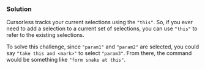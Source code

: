 ### Solution

Cursorless tracks your current selections using the `"this"`. So, if you ever need to add a selection to a current set of selections, you can use `"this"` to refer to the existing selections.

To solve this challenge, since `"param1"` and `"param2"` are selected, you could say `"take this and <mark>"` to select `"param3"`. From there, the command would be something like `"form snake at this"`.
